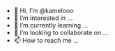 - 👋 Hi, I’m @kamelooo
- 👀 I’m interested in ...
- 🌱 I’m currently learning ...
- 💞️ I’m looking to collaborate on ...
- 📫 How to reach me ...

<!---
kamelooo/kamelooo is a ✨ special ✨ repository because its `README.md` (this file) appears on your GitHub profile.
You can click the Preview link to take a look at your changes.
--->
